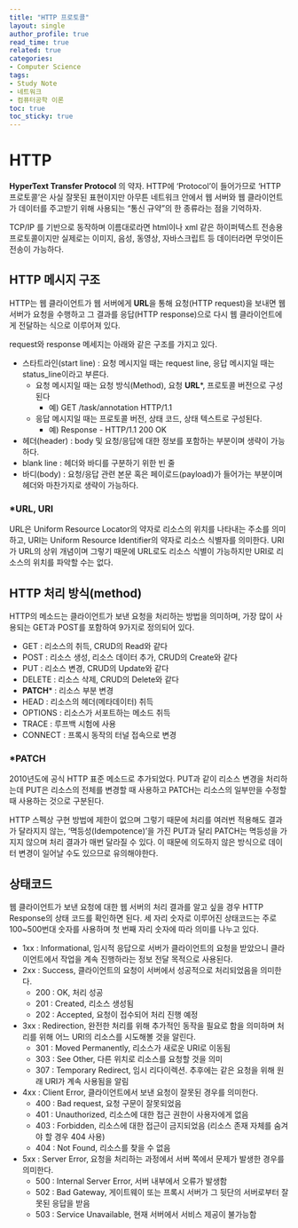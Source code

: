 ```yaml
---
title: "HTTP 프로토콜"
layout: single
author_profile: true
read_time: true
related: true
categories:
- Computer Science
tags:
- Study Note
- 네트워크
- 컴퓨터공학 이론
toc: true
toc_sticky: true
---
```


# HTTP

**HyperText Transfer Protocol** 의 약자. HTTP에 ‘Protocol’이 들어가므로 ‘HTTP 프로토콜’은 사실 잘못된 표현이지만 아무튼 네트워크 안에서 웹 서버와 웹 클라이언트가 데이터를 주고받기 위해 사용되는 “통신 규약”의 한 종류라는 점을 기억하자.

TCP/IP 를 기반으로 동작하며 이름대로라면 html이나 xml 같은 하이퍼텍스트 전송용 프로토콜이지만 실제로는 이미지, 음성, 동영상, 자바스크립트 등 데이터라면 무엇이든 전송이 가능하다.

## HTTP 메시지 구조

HTTP는 웹 클라이언트가 웹 서버에게 **URL**을 통해 요청(HTTP request)을 보내면 웹 서버가 요청을 수행하고 그 결과를 응답(HTTP response)으로 다시 웹 클라이언트에게 전달하는 식으로 이루어져 있다.

request와 response 메세지는 아래와 같은 구조를 가지고 있다.

- 스타트라인(start line) : 요청 메시지일 때는 request line, 응답 메시지일 때는 status_line이라고 부른다.
    - 요청 메시지일 때는 요청 방식(Method), 요청 **URL***, 프로토콜 버전으로 구성된다
        - 예) GET /task/annotation HTTP/1.1
    - 응답 메시지일 때는 프로토콜 버전, 상태 코드, 상태 텍스트로 구성된다.
        - 예) Response - HTTP/1.1 200 OK
- 헤더(header) : body 및 요청/응답에 대한 정보를 포함하는 부분이며 생략이 가능하다.
- blank line : 헤더와 바디를 구분하기 위한 빈 줄
- 바디(body) : 요청/응답 관련 본문 혹은 페이로드(payload)가 들어가는 부분이며 헤더와 마찬가지로 생략이 가능하다.

### *URL, URI

URL은 Uniform Resource Locator의 약자로 리소스의 위치를 나타내는 주소를 의미하고, URI는 Uniform Resource Identifier의 약자로 리소스 식별자를 의미한다. URI가 URL의 상위 개념이며 그렇기 때문에 URL로도 리소스 식별이 가능하지만 URI로 리소스의 위치를 파악할 수는 없다.

## HTTP 처리 방식(method)

HTTP의 메소드는 클라이언트가 보낸 요청을 처리하는 방법을 의미하며, 가장 많이 사용되는 GET과 POST를 포함하여 9가지로 정의되어 있다.

- GET : 리소스의 취득, CRUD의 Read와 같다
- POST : 리소스 생성, 리소스 데이터 추가, CRUD의 Create와 같다
- PUT : 리소스 변경, CRUD의 Update와 같다
- DELETE : 리소스 삭제, CRUD의 Delete와 같다
- **PATCH*** : 리소스 부분 변경
- HEAD :  리소스의 헤더(메타데이터) 취득
- OPTIONS : 리소스가 서포트하는 메소드 취득
- TRACE : 루프백 시험에 사용
- CONNECT : 프록시 동작의 터널 접속으로 변경

### *PATCH

2010년도에 공식 HTTP 표준 메소드로 추가되었다. PUT과 같이 리소스 변경을 처리하는데 PUT은 리소스의 전체를 변경할 때 사용하고 PATCH는 리소스의 일부만을 수정할 때 사용하는 것으로 구분된다.

HTTP 스펙상 구현 방법에 제한이 없으며 그렇기 때문에 처리를 여러번 적용해도 결과가 달라지지 않는, ‘멱등성(Idempotence)’을 가진 PUT과 달리 PATCH는 멱등성을 가지지 않으며 처리 결과가 매번 달라질 수 있다. 이 때문에 의도하지 않은 방식으로 데이터 변경이 일어날 수도 있으므로 유의해야한다.

## 상태코드

웹 클라이언트가 보낸 요청에 대한 웹 서버의 처리 결과를 알고 싶을 경우 HTTP Response의 상태 코드를 확인하면 된다. 세 자리 숫자로 이루어진 상태코드는 주로 100~500번대 숫자를 사용하며 첫 번째 자리 숫자에 따라 의미를 나누고 있다.

- 1xx : Informational, 임시적 응답으로 서버가 클라이언트의 요청을 받았으니 클라이언트에서 작업을 계속 진행하라는 정보 전달 목적으로 사용된다.
- 2xx : Success, 클라이언트의 요청이 서버에서 성공적으로 처리되었음을 의미한다.
    - 200 : OK, 처리 성공
    - 201 : Created, 리소스 생성됨
    - 202 : Accepted, 요청이 접수되어 처리 진행 예정
- 3xx : Redirection, 완전한 처리를 위해 추가적인 동작을 필요로 함을 의미하며 처리를 위해 어느 URI의 리소스를 시도해볼 것을 알린다.
    - 301 : Moved Permanently, 리소스가 새로운 URI로 이동됨
    - 303 : See Other, 다른 위치로 리소스를 요청할 것을 의미
    - 307 : Temporary Redirect, 임시 리다이렉션. 추후에는 같은 요청을 위해 원래 URI가 계속 사용됨을 알림
- 4xx : Client Error, 클라이언트에서 보낸 요청이 잘못된 경우를 의미한다.
    - 400 : Bad request, 요청 구문이 잘못되었음
    - 401 : Unauthorized, 리소스에 대한 접근 권한이 사용자에게 없음
    - 403 : Forbidden, 리소스에 대한 접근이 금지되었음 (리소스 존재 자체를 숨겨야 할 경우 404 사용)
    - 404 : Not Found, 리소스를 찾을 수 없음
- 5xx : Server Error, 요청을 처리하는 과정에서 서버 쪽에서 문제가 발생한 경우를 의미한다.
    - 500 : Internal Server Error, 서버 내부에서 오류가 발생함
    - 502 : Bad Gateway, 게이트웨이 또는 프록시 서버가 그 뒷단의 서버로부터 잘못된 응답을 받음
    - 503 : Service Unavailable, 현재 서버에서 서비스 제공이 불가능함
